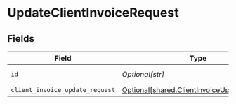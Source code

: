 # UpdateClientInvoiceRequest


## Fields

| Field                                                                                                | Type                                                                                                 | Required                                                                                             | Description                                                                                          |
| ---------------------------------------------------------------------------------------------------- | ---------------------------------------------------------------------------------------------------- | ---------------------------------------------------------------------------------------------------- | ---------------------------------------------------------------------------------------------------- |
| `id`                                                                                                 | *Optional[str]*                                                                                      | :heavy_check_mark:                                                                                   | Unique identifier                                                                                    |
| `client_invoice_update_request`                                                                      | [Optional[shared.ClientInvoiceUpdateRequest]](undefined/models/shared/clientinvoiceupdaterequest.md) | :heavy_minus_sign:                                                                                   | N/A                                                                                                  |
